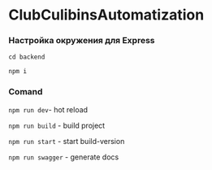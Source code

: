 # ClubCulibinsAutomatization

### Настройка окружения для Express
``cd backend``

``npm i``

### Comand
``npm run dev``- hot reload

``npm run build`` - build project

``npm run start`` - start build-version

``npm run swagger`` - generate docs